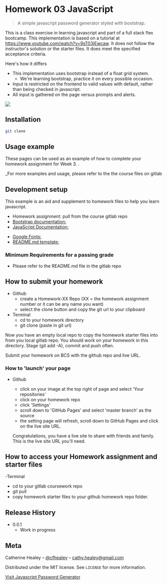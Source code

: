 # Homework 03 JavaScript

> A simple javascript password generator styled with bootstrap.

This is a class exercise in learning javascript and part of a full stack flex bootcamp. This implementation is based on a tutorial at https://www.youtube.com/watch?v=9sT03jEwcaw. It does not follow the instructor's solution or the starter files. It does meet the specified acceptance criteria.

Here's how it differs

- This implementation uses bootstrap instead of a float grid system.
  - We're learning bootstrap, practice it on every possible occasion.
- Input is restricted on the frontend to valid values with default, rather than being checked in javascript.
- All input is gathered on the page versus prompts and alerts.

![](css-bootstrapHW.png)

## Installation

```sh
git clone
```

## Usage example

These pages can be used as an example of how to complete your homework assignment for Week 3. .

\_For more examples and usage, please refer to the the course files on gitlab

## Development setup

This example is an aid and supplement to homework files to help you learn javascript.

- Homework assignment: pull from the course gitlab repo
- [Bootstrap documentation:](https://getbootstrap)
- [JavaScript Documentation:](https://developer.mozilla.org/en-US/docs/Web/JavaScript)

* [Google Fonts:](https://fonts.google.com)
* [README.md template:](https://github.com/dbader/readme-template)

### Minimum Requirements for a passing grade

- Please refer to the README.md file in the gitlab repo

## How to submit your homework

- Github
  - create a Homework-XX Repo (XX = the homework assignment number or it can be any name you want)
  - select the clone button and copy the git url to your clipboard
- Terminal
  - cd to your homework directory
  - git clone (paste in git url)

Now you have an empty local repo to copy the homework starter files into from you local gitlab repo. You should work on your homework in this directory. Stage (git add -A), commit and push often.

Submit your homework on BCS with the github repo and live URL.

### How to 'launch' your page

- Github

  - click on your image at the top right of page and select 'Your repositories'
  - click on your homework repo
  - click 'Settings'
  - scroll down to 'GitHub Pages' and select 'master branch' as the source
  - the setting page will refresh, scroll down to GitHub Pages and click on the live site URL.

  Congratulations, you have a live site to share with friends and family. This is the live site URL you'll need.

## How to access your Homework assignment and starter files

-Terminal

- cd to your gitlab coursework repo
- git pull
- copy homework starter files to your github homework repo folder.

## Release History

- 0.0.1
  - Work in progress

## Meta

Catherine Healey – [@cfhealey](https://twitter.com/cfhealey) – cathy.healey@gmail.com

Distributed under the MIT license. See `LICENSE` for more information.

[Visit Javascript Password Generator](https://c-healey.github.io/03-homework-javascript-gen-pass/index.html)
